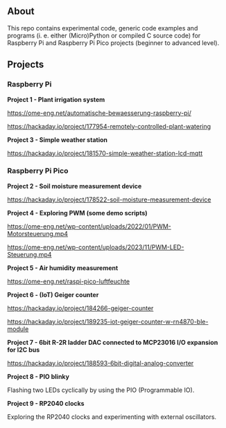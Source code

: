 ## About

This repo contains experimental code, generic code examples and programs (i. e. either (Micro)Python or compiled C source code) for Raspberry Pi and Raspberry Pi Pico projects (beginner to advanced level). 

## Projects

### Raspberry Pi

**Project 1 - Plant irrigation system**

https://ome-eng.net/automatische-bewaesserung-raspberry-pi/ 

https://hackaday.io/project/177954-remotely-controlled-plant-watering

**Project  3 - Simple weather station**

https://hackaday.io/project/181570-simple-weather-station-lcd-mqtt


### Raspberry Pi Pico

**Project 2 - Soil moisture measurement device**

https://hackaday.io/project/178522-soil-moisture-measurement-device

**Project 4 - Exploring PWM (some demo scripts)**

https://ome-eng.net/wp-content/uploads/2022/01/PWM-Motorsteuerung.mp4

https://ome-eng.net/wp-content/uploads/2023/11/PWM-LED-Steuerung.mp4

**Project 5 - Air humidity measurement**

https://ome-eng.net/raspi-pico-luftfeuchte

**Project 6 - (IoT) Geiger counter**

https://hackaday.io/project/184266-geiger-counter

https://hackaday.io/project/189235-iot-geiger-counter-w-rn4870-ble-module

**Project 7 - 6bit R-2R ladder DAC connected to MCP23016 I/O expansion for I2C bus**

https://hackaday.io/project/188593-6bit-digital-analog-converter

**Project 8 - PIO blinky**

Flashing two LEDs cyclically by using the PIO (Programmable IO).

**Project 9 - RP2040 clocks**

Exploring the RP2040 clocks and experimenting with external oscillators.
